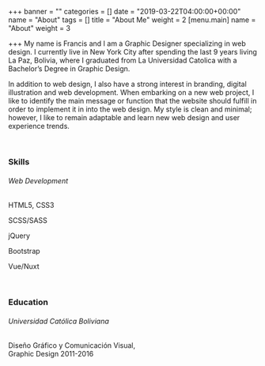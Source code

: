 +++
banner = ""
categories = []
date = "2019-03-22T04:00:00+00:00"
name = "About"
tags = []
title = "About Me"
weight = 2
[menu.main]
name = "About"
weight = 3

+++
My name is Francis and I am a Graphic Designer specializing in web design. I currently live in New York City after spending the last 9 years living La Paz, Bolivia, where I graduated from La Universidad Catolica with a Bachelor’s Degree in Graphic Design.

In addition to web design, I also have a strong interest in branding, digital illustration and web development. When embarking on a new web project, I like to identify the main message or function that the website should fulfill in order to implement it in into the web design. My style is clean and minimal; however, I like to remain adaptable and learn new web design and user experience trends.

<br>

<div class="row">
	<div class="col">
      <h3 class="mb-3">Skills</h3>
      <div class="row">
		<div class="col">
			<h6 class="font-weight-bold">Web Development</h6>
          <p>HTML5, CSS3</p>
          <p>SCSS/SASS</p>
          <p>jQuery</p>
          <p>Bootstrap</p>
          <p>Vue/Nuxt</p>
        </div>
      </div>
	</div>
</div>

<br>

<div class="row">
  <div class="col">
    <h3 class="mb-3">Education</h3>
    <h6 class="font-weight-bold">Universidad Católica Boliviana</h6>
    <p>Diseño Gráfico y Comunicación Visual,<br>Graphic Design 2011-2016</p>
  </div>
</div>